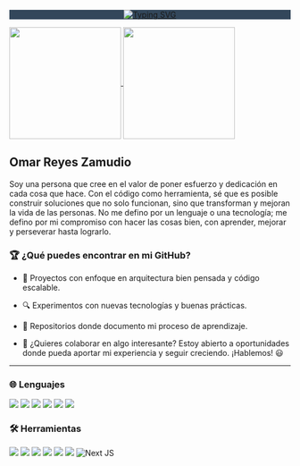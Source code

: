 <div align="center" style="background-color:#33475b">

[![Typing SVG](https://readme-typing-svg.demolab.com?font=JetBrains+Mono&color=79FF97&weight=800&size=28&duration=2000&pause=10000&center=true&width=435&lines=Welcome+To+My+GitHub+%F0%9F%91%8B)](https://git.io/typing-svg)

</div>
<a href="https://github.com/omar49511/github-readme-stats">
  <img height=200 align="center" src="https://github-readme-stats.vercel.app/api?username=omar49511&theme=dark&show_icons=true&rank_icon=github" />
</a>
<a href="https://github.com/omar49511/convoychat">
  <img height=200 align="center" src="https://github-readme-stats.vercel.app/api/top-langs?username=omar49511&layout=compact&langs_count=8&card_width=320&theme=dark" />
</a>

## Omar Reyes Zamudio

Soy una persona que cree en el valor de poner esfuerzo y dedicación en cada cosa que hace. Con el código como herramienta, sé que es posible construir soluciones que no solo funcionan, sino que transforman y mejoran la vida de las personas.
No me defino por un lenguaje o una tecnología; me defino por mi compromiso con hacer las cosas bien, con aprender, mejorar y perseverar hasta lograrlo.


<h3>🏆 ¿Qué puedes encontrar en mi GitHub?</h3>

- 📌 Proyectos con enfoque en arquitectura bien pensada y código escalable.

- 🔍 Experimentos con nuevas tecnologías y buenas prácticas.

- 📖 Repositorios donde documento mi proceso de aprendizaje.

- 💬 ¿Quieres colaborar en algo interesante? Estoy abierto a oportunidades donde pueda aportar mi experiencia y seguir creciendo. ¡Hablemos! 😃
---

<h3>🌐 Lenguajes</h3>

![](https://img.shields.io/badge/JavaScript-323330?style=for-the-badge&logo=javascript&logoColor=F7DF1E)
![](https://img.shields.io/badge/PHP-777BB4?style=for-the-badge&logo=php&logoColor=white)
![](https://img.shields.io/badge/C%23-239120?style=for-the-badge&logo=c-sharp&logoColor=white)
![](https://img.shields.io/badge/Python-FFD43B?style=for-the-badge&logo=python&logoColor=blue)
![](https://img.shields.io/badge/HTML5-E34F26?style=for-the-badge&logo=html5&logoColor=white)
![](https://img.shields.io/badge/CSS3-1572B6?style=for-the-badge&logo=css3&logoColor=white)

<h3>🛠 Herramientas </h3>


![](https://img.shields.io/badge/Laravel-FF2D20?style=for-the-badge&logo=laravel&logoColor=white)
![](https://img.shields.io/badge/React-20232A?style=for-the-badge&logo=react&logoColor=61DAFB)
![](https://img.shields.io/badge/Tailwind_CSS-38B2AC?style=for-the-badge&logo=tailwind-css&logoColor=white)
![](https://img.shields.io/badge/Bootstrap-563D7C?style=for-the-badge&logo=bootstrap&logoColor=white)
![](https://img.shields.io/badge/Sass-CC6699?style=for-the-badge&logo=sass&logoColor=white)
![](https://img.shields.io/badge/Figma-F24E1E?style=for-the-badge&logo=figma&logoColor=white)
![Next JS](https://img.shields.io/badge/Next-black?style=for-the-badge&logo=next.js&logoColor=white)




